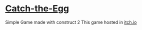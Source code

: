 # [Catch-the-Egg](https://vel-jack.github.io/Catch-the-Egg/)
Simple Game made with construct 2
This game hosted in [itch.io](https://the-vjack.itch.io/catch-the-eggs)
